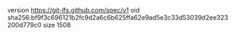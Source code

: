 version https://git-lfs.github.com/spec/v1
oid sha256:bf9f3c696121b2fc9d2a6c6b625ffa62e9ad5e3c33d53039d2ee323200d779c0
size 1508
